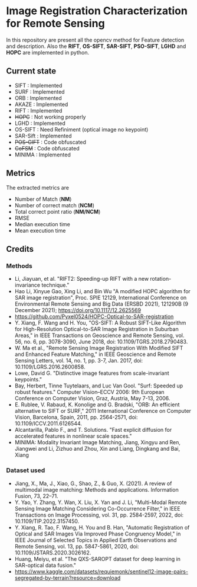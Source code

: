 # Image Registration Characterization for Remote Sensing
In this repository are present all the opencv method for Feature detection and description.
Also the **RIFT**, **OS-SIFT**, **SAR-SIFT**, **PSO-SIFT**, **LGHD** and **HOPC** are implemented in python.

## Current state
-  SIFT : Implemented
-  SURF : Implemented
-  ORB : Implemented
-  AKAZE : Implemented
-  RIFT : Implemented
-  ~~HOPC~~ : Not working properly
-  LGHD : Implemented
-  OS-SIFT : Need Refiniment (optical image no keypoint)
-  SAR-Sift : Implemented
-   ~~POS-GIFT~~ : Code obfuscated
-   ~~CoFSM~~ : Code obfuscated
-   MINIMA : Implemented

## Metrics
The extracted metrics are
- Number of Match (**NM**)
- Number of correct match (**NCM**)
- Total correct point ratio (**NM/NCM**)
- RMSE
- Median execution time
- Mean execution time

## Credits
### Methods
- Li, Jiayuan, et al. "RIFT2: Speeding-up RIFT with a new rotation-invariance technique."
- Hao Li, Xinyue Gao, Xing Li, and Bin Wu "A modified HOPC algorithm for SAR image registration", Proc. SPIE 12129, International Conference on Environmental Remote Sensing and Big Data (ERSBD 2021), 121290B (9 December 2021); https://doi.org/10.1117/12.2625569
- https://github.com/Pyxel0524/HOPC-Optical-to-SAR-registration
- Y. Xiang, F. Wang and H. You, "OS-SIFT: A Robust SIFT-Like Algorithm for High-Resolution Optical-to-SAR Image Registration in Suburban Areas," in IEEE Transactions on Geoscience and Remote Sensing, vol. 56, no. 6, pp. 3078-3090, June 2018, doi: 10.1109/TGRS.2018.2790483.
- W. Ma et al., "Remote Sensing Image Registration With Modified SIFT and Enhanced Feature Matching," in IEEE Geoscience and Remote Sensing Letters, vol. 14, no. 1, pp. 3-7, Jan. 2017, doi: 10.1109/LGRS.2016.2600858.
- Lowe, David G. "Distinctive image features from scale-invariant keypoints."
- Bay, Herbert, Tinne Tuytelaars, and Luc Van Gool. "Surf: Speeded up robust features." Computer Vision–ECCV 2006: 9th European Conference on Computer Vision, Graz, Austria, May 7-13, 2006.
- E. Rublee, V. Rabaud, K. Konolige and G. Bradski, "ORB: An efficient alternative to SIFT or SURF," 2011 International Conference on Computer Vision, Barcelona, Spain, 2011, pp. 2564-2571, doi: 10.1109/ICCV.2011.6126544.
- Alcantarilla, Pablo F., and T. Solutions. "Fast explicit diffusion for accelerated features in nonlinear scale spaces."
- MINIMA: Modality Invariant Image Matching, Jiang, Xingyu and Ren, Jiangwei and Li, Zizhuo and Zhou, Xin and Liang, Dingkang and Bai, Xiang

### Dataset used
- Jiang, X., Ma, J., Xiao, G., Shao, Z., & Guo, X. (2021). A review of multimodal image matching: Methods and applications. Information Fusion, 73, 22–71.
- Y. Yao, Y. Zhang, Y. Wan, X. Liu, X. Yan and J. Li, "Multi-Modal Remote Sensing Image Matching Considering Co-Occurrence Filter," in IEEE Transactions on Image Processing, vol. 31, pp. 2584-2597, 2022, doi: 10.1109/TIP.2022.3157450.
- Y. Xiang, R. Tao, F. Wang, H. You and B. Han, "Automatic Registration of Optical and SAR Images Via Improved Phase Congruency Model," in IEEE Journal of Selected Topics in Applied Earth Observations and Remote Sensing, vol. 13, pp. 5847-5861, 2020, doi: 10.1109/JSTARS.2020.3026162.
- Huang, Meiyu, et al. "The QXS-SAROPT dataset for deep learning in SAR-optical data fusion."
- https://www.kaggle.com/datasets/requiemonk/sentinel12-image-pairs-segregated-by-terrain?resource=download










